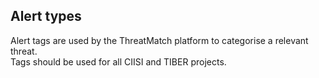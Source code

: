 ## Alert types  
Alert tags are used by the ThreatMatch platform to categorise a relevant threat.   
Tags should be used for all CIISI and TIBER projects.
